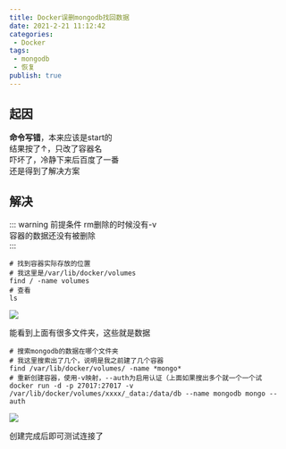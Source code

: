 ```yaml
---
title: Docker误删mongodb找回数据
date: 2021-2-21 11:12:42
categories:
 - Docker
tags:
 - mongodb
 - 恢复
publish: true
---
```


## 起因
**命令写错**，本来应该是start的  
结果按了↑，只改了容器名  
吓坏了，冷静下来后百度了一番   
还是得到了解决方案  



## 解决
::: warning 前提条件
rm删除的时候没有-v    
容器的数据还没有被删除  
:::

```shell
# 找到容器实际存放的位置
# 我这里是/var/lib/docker/volumes
find / -name volumes
# 查看
ls
```
<img src="https://ikaros-picture.oss-cn-shenzhen.aliyuncs.com/typora20210221113410.png">

能看到上面有很多文件夹，这些就是数据  
```shell
# 搜索mongodb的数据在哪个文件夹
# 我这里搜索出了几个，说明是我之前建了几个容器
find /var/lib/docker/volumes/ -name *mongo*
# 重新创建容器，使用-v映射，--auth为启用认证（上面如果搜出多个就一个一个试
docker run -d -p 27017:27017 -v /var/lib/docker/volumes/xxxx/_data:/data/db --name mongodb mongo --auth
```
<img src="https://ikaros-picture.oss-cn-shenzhen.aliyuncs.com/typora20210221130117.png">

创建完成后即可测试连接了

